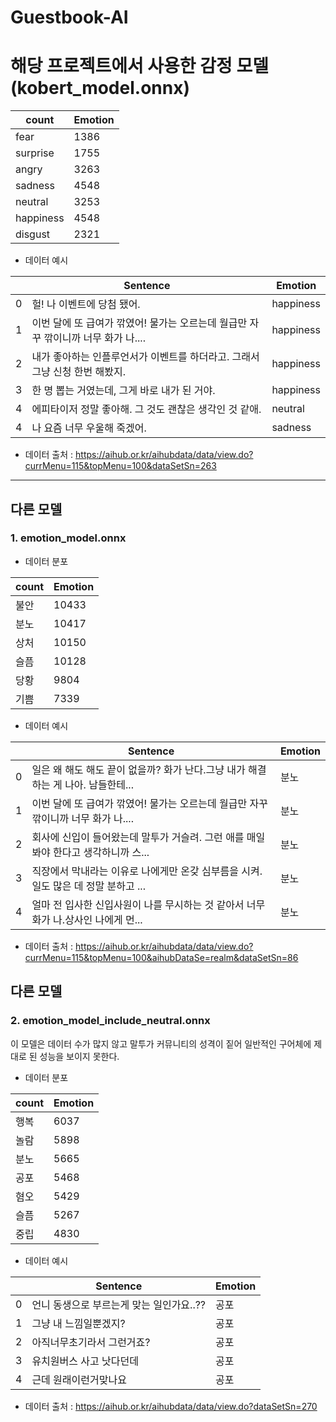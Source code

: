 # Guestbook-AI

# 해당 프로젝트에서 사용한 감정 모델 (kobert_model.onnx)


|count|Emotion|
|----|-----|
|fear|1386|
|surprise|1755|
|angry|3263|
|sadness|4548|
|neutral|3253|
|happiness|4548|
|disgust|2321|

- 데이터 예시

||Sentence	|Emotion|
|--|---|--|
|0|	헐! 나 이벤트에 당첨 됐어.	|happiness|
|1|	이번 달에 또 급여가 깎였어! 물가는 오르는데 월급만 자꾸 깎이니까 너무 화가 나....	|happiness|
|2|	내가 좋아하는 인플루언서가 이벤트를 하더라고. 그래서 그냥 신청 한번 해봤지. |happiness|
|3|	한 명 뽑는 거였는데, 그게 바로 내가 된 거야.	|happiness|
|4|	에피타이저 정말 좋아해. 그 것도 괜찮은 생각인 것 같애.	|neutral|
|4|	나 요즘 너무 우울해 죽겠어.	|sadness|


* 데이터 출처 : https://aihub.or.kr/aihubdata/data/view.do?currMenu=115&topMenu=100&dataSetSn=263


-----


## 다른 모델 
### 1. emotion_model.onnx
- 데이터 분포
  
|count|Emotion|
|----|-----|
|불안|10433|
|분노|10417|
|상처|10150|
|슬픔|10128|
|당황|9804|
|기쁨|7339|

- 데이터 예시
  
||Sentence	|Emotion|
|--|---|--|
|0|	일은 왜 해도 해도 끝이 없을까? 화가 난다.그냥 내가 해결하는 게 나아. 남들한테...	|분노|
|1|	이번 달에 또 급여가 깎였어! 물가는 오르는데 월급만 자꾸 깎이니까 너무 화가 나....	|분노|
|2|	회사에 신입이 들어왔는데 말투가 거슬려. 그런 애를 매일 봐야 한다고 생각하니까 스... |분노|
|3|	직장에서 막내라는 이유로 나에게만 온갖 심부름을 시켜. 일도 많은 데 정말 분하고 ...	|분노|
|4|	얼마 전 입사한 신입사원이 나를 무시하는 것 같아서 너무 화가 나.상사인 나에게 먼...	|분노|

* 데이터 출처 : https://aihub.or.kr/aihubdata/data/view.do?currMenu=115&topMenu=100&aihubDataSe=realm&dataSetSn=86

## 다른 모델 
### 2. emotion_model_include_neutral.onnx
이 모델은 데이터 수가 많지 않고 말투가 커뮤니티의 성격이 짙어 일반적인 구어체에 제대로 된 성능을 보이지 못한다.
- 데이터 분포
  
|count|Emotion|
|---|----|
|행복	|6037|
|놀람	|5898|
|분노	|5665|
|공포	|5468|
|혐오	|5429|
|슬픔	|5267|
|중립	|4830|

- 데이터 예시

||Sentence|	Emotion|
|--|---|--|
|0|	언니 동생으로 부르는게 맞는 일인가요..??	|공포|
|1|	그냥 내 느낌일뿐겠지?	|공포|
|2|	아직너무초기라서 그런거죠?	|공포|
|3|	유치원버스 사고 낫다던데	|공포|
|4|	근데 원래이런거맞나요	|공포|

- 데이터 출처 : https://aihub.or.kr/aihubdata/data/view.do?dataSetSn=270
